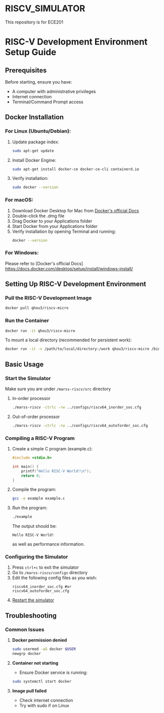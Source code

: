 # RISCV_SIMULATOR
This repository is for ECE201
# RISC-V Development Environment Setup Guide

## Prerequisites

Before starting, ensure you have:
- A computer with administrative privileges
- Internet connection
- Terminal/Command Prompt access

## Docker Installation

### For Linux (Ubuntu/Debian):
1. Update package index:
   ```bash
   sudo apt-get update
   ```
2. Install Docker Engine:
   ```bash
   sudo apt-get install docker-ce docker-ce-cli containerd.io
   ```
3. Verify installation:
   ```bash
   sudo docker --version
   ```

### For macOS:
1. Download Docker Desktop for Mac from [Docker's official Docs](https://docs.docker.com/desktop/setup/install/mac-install/)
2. Double-click the .dmg file
3. Drag Docker to your Applications folder
4. Start Docker from your Applications folder
5. Verify installation by opening Terminal and running:
   ```bash
   docker --version
   ```

### For Windows:
Please refer to [Docker's official Docs] https://docs.docker.com/desktop/setup/install/windows-install/

## Setting Up RISC-V Development Environment

### Pull the RISC-V Development Image
```bash
docker pull qhou3/riscv-micro
```

### Run the Container
```bash
docker run -it qhou3/riscv-micro
```

To mount a local directory (recommended for persistent work):
```bash
docker run -it -v /path/to/local/directory:/work qhou3/riscv-micro /bin/bash
```

## Basic Usage
### Start the Simulator
Make sure you are under ```/marss-riscv/src``` directory

1. In-order processor
   ```bash
   ./marss-riscv -ctrlc -rw ../configs/riscv64_inorder_soc.cfg
   ```
2. Out-of-order processor
   ```bash
   ./marss-riscv -ctrlc -rw ../configs/riscv64_outoforder_soc.cfg
   ```
### Compiling a RISC-V Program
1. Create a simple C program (example.c):
   ```c
   #include <stdio.h>
   
   int main() {
       printf("Hello RISC-V World!\n");
       return 0;
   }
   ```

2. Compile the program:
   ```bash
   gcc -o example example.c
   ```

3. Run the program:
   ```bash
   ./example
   ```
   The output should be:
   ```
   Hello RISC-V World!
   ```
   as well as performance information.
   
### Configuring the Simulator
1. Press ```ctrl+c``` to exit the simulator
2. Go to ```/marss-riscv/configs``` directory
3. Edit the following config files as you wish:
   ```
   riscv64_inorder_soc.cfg #or
   riscv64_outoforder_soc.cfg
   ```
4. [Restart the simulator](start-the-simulator)

## Troubleshooting

### Common Issues

1. **Docker permission denied**
   ```bash
   sudo usermod -aG docker $USER
   newgrp docker
   ```

2. **Container not starting**
   - Ensure Docker service is running:
   ```bash
   sudo systemctl start docker
   ```

3. **Image pull failed**
   - Check internet connection
   - Try with sudo if on Linux
